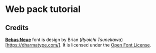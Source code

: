 # Web pack tutorial

## Credits

[**Bebas Neue**](https://github.com/dharmatype/Bebas-Neue) font is design by Brian (_Ryoichi Tsunekawa_)[https://dharmatype.com/]. It is licensed under the [Open Font License](https://scripts.sil.org/cms/scripts/page.php?site_id=nrsi&id=OFL).

